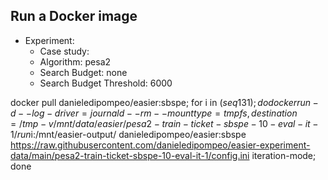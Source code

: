 
## Run a Docker image

 - Experiment: 
   - Case study: 
   - Algorithm: pesa2
   - Search Budget: none
   - Search Budget Threshold: 6000

docker pull danieledipompeo/easier:sbspe; for i in $(seq 1 31); do docker run -d --log-driver=journald --rm --mount type=tmpfs,destination=/tmp -v /mnt/data/easier/pesa2-train-ticket-sbspe-10-eval-it-1/run$i:/mnt/easier-output/ danieledipompeo/easier:sbspe https://raw.githubusercontent.com/danieledipompeo/easier-experiment-data/main/pesa2-train-ticket-sbspe-10-eval-it-1/config.ini iteration-mode; done

